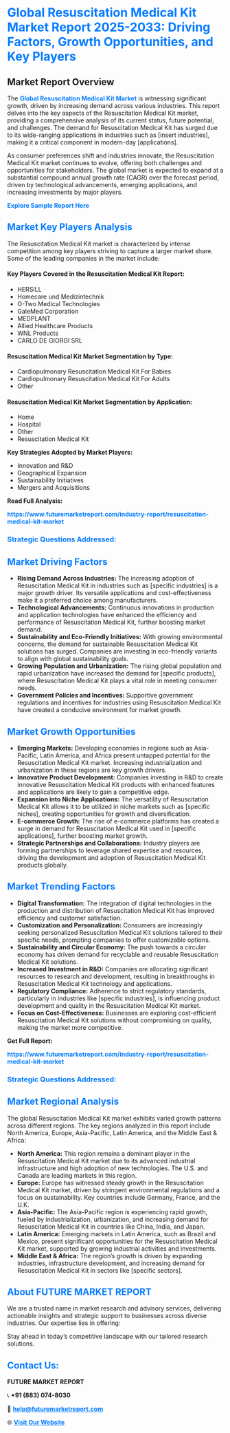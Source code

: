 <h1 style="color: #007BFF;">Global Resuscitation Medical Kit Market Report 2025-2033: Driving Factors, Growth Opportunities, and Key Players</h1>

<section id="overview">
<h2>Market Report Overview</h2>
<p>The <a href="https://www.futuremarketreport.com/industry-report/resuscitation-medical-kit-market" style="color: #007BFF; text-decoration: none;"><strong>Global Resuscitation Medical Kit Market</strong></a> is witnessing significant growth, driven by increasing demand across various industries. This report delves into the key aspects of the Resuscitation Medical Kit market, providing a comprehensive analysis of its current status, future potential, and challenges. The demand for Resuscitation Medical Kit has surged due to its wide-ranging applications in industries such as [insert industries], making it a critical component in modern-day [applications].</p>
<p>As consumer preferences shift and industries innovate, the Resuscitation Medical Kit market continues to evolve, offering both challenges and opportunities for stakeholders. The global market is expected to expand at a substantial compound annual growth rate (CAGR) over the forecast period, driven by technological advancements, emerging applications, and increasing investments by major players.</p>
</section>

<section id="overview">
<p><a href="https://www.futuremarketreport.com/request-sample/reportId=123602" style="color: #007BFF; text-decoration: none;"><strong>Explore Sample Report Here</strong></a></p>
</section>

<section id="key-players">
<h2 style="color: #007BFF;">Market Key Players Analysis</h2>
<p>The Resuscitation Medical Kit market is characterized by intense competition among key players striving to capture a larger market share. Some of the leading companies in the market include:</p>
<h4>Key Players Covered in the Resuscitation Medical Kit Report:</h4>
<ul><li>HERSILL</li><li>Homecare und Medizintechnik</li><li>O-Two Medical Technologies</li><li>GaleMed Corporation</li><li>MEDPLANT</li><li>Allied Healthcare Products</li><li>WNL Products</li><li>CARLO DE GIORGI SRL</li></ul>
<h4>Resuscitation Medical Kit Market Segmentation by Type:</h4>
<ul><li>Cardiopulmonary Resuscitation Medical Kit For Babies</li><li>Cardiopulmonary Resuscitation Medical Kit For Adults</li><li>Other</li></ul>

<h4>Resuscitation Medical Kit Market Segmentation by Application:</h4>
<ul><li>Home</li><li>Hospital</li><li>Other</li><li>Resuscitation Medical Kit</li></ul>
<p><strong>Key Strategies Adopted by Market Players:</strong></p>
<ul>
<li>Innovation and R&D</li>
<li>Geographical Expansion</li>
<li>Sustainability Initiatives</li>
<li>Mergers and Acquisitions</li>
</ul>
</section>

<section>
<p><strong>Read Full Analysis: </strong></p><a href="https://www.futuremarketreport.com/industry-report/resuscitation-medical-kit-market" style="color: #007BFF; text-decoration: none;"><strong>https://www.futuremarketreport.com/industry-report/resuscitation-medical-kit-market</strong></a>
<h3 style="color: #007BFF;">Strategic Questions Addressed:</h3>
</section>

<section id="driving-factors">
<h2 style="color: #007BFF;">Market Driving Factors</h2>
<ul>
<li><strong>Rising Demand Across Industries:</strong> The increasing adoption of Resuscitation Medical Kit in industries such as [specific industries] is a major growth driver. Its versatile applications and cost-effectiveness make it a preferred choice among manufacturers.</li>
<li><strong>Technological Advancements:</strong> Continuous innovations in production and application technologies have enhanced the efficiency and performance of Resuscitation Medical Kit, further boosting market demand.</li>
<li><strong>Sustainability and Eco-Friendly Initiatives:</strong> With growing environmental concerns, the demand for sustainable Resuscitation Medical Kit solutions has surged. Companies are investing in eco-friendly variants to align with global sustainability goals.</li>
<li><strong>Growing Population and Urbanization:</strong> The rising global population and rapid urbanization have increased the demand for [specific products], where Resuscitation Medical Kit plays a vital role in meeting consumer needs.</li>
<li><strong>Government Policies and Incentives:</strong> Supportive government regulations and incentives for industries using Resuscitation Medical Kit have created a conducive environment for market growth.</li>
</ul>
</section>

<section id="growth-opportunities">
<h2 style="color: #007BFF;">Market Growth Opportunities</h2>
<ul>
<li><strong>Emerging Markets:</strong> Developing economies in regions such as Asia-Pacific, Latin America, and Africa present untapped potential for the Resuscitation Medical Kit market. Increasing industrialization and urbanization in these regions are key growth drivers.</li>
<li><strong>Innovative Product Development:</strong> Companies investing in R&D to create innovative Resuscitation Medical Kit products with enhanced features and applications are likely to gain a competitive edge.</li>
<li><strong>Expansion into Niche Applications:</strong> The versatility of Resuscitation Medical Kit allows it to be utilized in niche markets such as [specific niches], creating opportunities for growth and diversification.</li>
<li><strong>E-commerce Growth:</strong> The rise of e-commerce platforms has created a surge in demand for Resuscitation Medical Kit used in [specific applications], further boosting market growth.</li>
<li><strong>Strategic Partnerships and Collaborations:</strong> Industry players are forming partnerships to leverage shared expertise and resources, driving the development and adoption of Resuscitation Medical Kit products globally.</li>
</ul>
</section>

<section id="trending-factors">
<h2 style="color: #007BFF;">Market Trending Factors</h2>
<ul>
<li><strong>Digital Transformation:</strong> The integration of digital technologies in the production and distribution of Resuscitation Medical Kit has improved efficiency and customer satisfaction.</li>
<li><strong>Customization and Personalization:</strong> Consumers are increasingly seeking personalized Resuscitation Medical Kit solutions tailored to their specific needs, prompting companies to offer customizable options.</li>
<li><strong>Sustainability and Circular Economy:</strong> The push towards a circular economy has driven demand for recyclable and reusable Resuscitation Medical Kit solutions.</li>
<li><strong>Increased Investment in R&D:</strong> Companies are allocating significant resources to research and development, resulting in breakthroughs in Resuscitation Medical Kit technology and applications.</li>
<li><strong>Regulatory Compliance:</strong> Adherence to strict regulatory standards, particularly in industries like [specific industries], is influencing product development and quality in the Resuscitation Medical Kit market.</li>
<li><strong>Focus on Cost-Effectiveness:</strong> Businesses are exploring cost-efficient Resuscitation Medical Kit solutions without compromising on quality, making the market more competitive.</li>
</ul>
</section>

<section>
<p><strong>Get Full Report: </strong></p><a href="https://www.futuremarketreport.com/industry-report/resuscitation-medical-kit-market" style="color: #007BFF; text-decoration: none;"><strong>https://www.futuremarketreport.com/industry-report/resuscitation-medical-kit-market</strong></a>
<h3 style="color: #007BFF;">Strategic Questions Addressed:</h3>
</section>


<section id="regional-analysis">
<h2 style="color: #007BFF;">Market Regional Analysis</h2>
<p>The global Resuscitation Medical Kit market exhibits varied growth patterns across different regions. The key regions analyzed in this report include North America, Europe, Asia-Pacific, Latin America, and the Middle East & Africa:</p>
<ul>
<li><strong>North America:</strong> This region remains a dominant player in the Resuscitation Medical Kit market due to its advanced industrial infrastructure and high adoption of new technologies. The U.S. and Canada are leading markets in this region.</li>
<li><strong>Europe:</strong> Europe has witnessed steady growth in the Resuscitation Medical Kit market, driven by stringent environmental regulations and a focus on sustainability. Key countries include Germany, France, and the U.K.</li>
<li><strong>Asia-Pacific:</strong> The Asia-Pacific region is experiencing rapid growth, fueled by industrialization, urbanization, and increasing demand for Resuscitation Medical Kit in countries like China, India, and Japan.</li>
<li><strong>Latin America:</strong> Emerging markets in Latin America, such as Brazil and Mexico, present significant opportunities for the Resuscitation Medical Kit market, supported by growing industrial activities and investments.</li>
<li><strong>Middle East & Africa:</strong> The region’s growth is driven by expanding industries, infrastructure development, and increasing demand for Resuscitation Medical Kit in sectors like [specific sectors].</li>
</ul>
</section>

<footer>
<h2 style="color: #007BFF;">About FUTURE MARKET REPORT</h2>
<p>We are a trusted name in market research and advisory services, delivering actionable insights and strategic support to businesses across diverse industries. Our expertise lies in offering:</p>

<p>Stay ahead in today’s competitive landscape with our tailored research solutions.</p>

<h2 style="color: #007BFF;">Contact Us:</h2>
<p><strong>FUTURE MARKET REPORT</strong></p>
<p>📞 <strong>+91 (883) 074-8030</strong></p>
<p>📧 <strong><a href="mailto:help@futuremarketreport.com" style="color: #007BFF;">help@futuremarketreport.com</a></strong></p>
<p>🌐 <strong><a href="https://www.futuremarketreport.com/" style="color: #007BFF;">Visit Our Website</a></strong></p>
</footer>